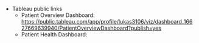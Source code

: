 - Tableau public links
  - Patient Overview Dashboard: https://public.tableau.com/app/profile/lukas3106/viz/dashboard_16627669639940/PatientOverviewDashboard?publish=yes
  - Patient Health Dashboard: 